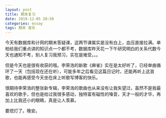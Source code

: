 ```yaml
---
layout: post
title: 期末复习
date: 2019-12-05 20:50
categories: essay
tags: 期末 音乐
---
```


今天有数据库和计网的期末答疑课，这两节课属实是没有白上，血压直接拉满。单柏给我们重点讲的知识点一个都不考，数据库昨天花一下午研究明白的关系代数今天也通知不考，别人复习我预习，实在是难受。。。

但是今天也是很有收获的哦。李荣浩的新歌《麻雀》实在是太好听了，已经单曲循环了一天（包括现在还在听），可能多年之后看见这篇日记时，还能再听上这首歌，也能再感受今天坐在床上听歌写博客的快乐。

很期待李荣浩的整张新专辑，李荣浩的歌曲也从来没有让我失望过，虽然不是我最喜欢的歌手，但也是给过我很多感动，独特富有磁性的嗓音，天才一般的才华，再加上比我还小的眼睛，真是让人羡慕。

要熄灯了。晚安。
